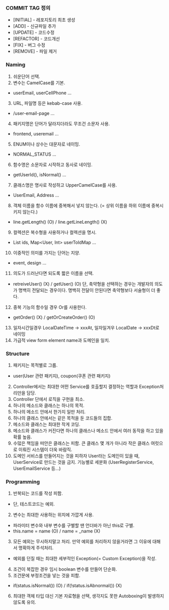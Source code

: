 ### COMMIT TAG 정의
- [INITIAL] - 레포지토리 최초 생성
- [ADD] - 신규파일 추가
- [UPDATE] - 코드수정
- [REFACTOR] - 코드개선
- [FIX] - 버그 수정
- [REMOVE] - 파일 제거


### Naming
1. 쉬운단어 선택.
2. 변수는 CamelCase를 기본.
 - userEmail, userCellPhone ...
3. URL, 파일명 등은 kebab-case 사용.
 - /user-email-page ...
4. 패키지명은 단어가 달라지더라도 무조건 소문자 사용.
 - frontend, useremail ...
5. ENUM이나 상수는 대문자로 네이밍.
 - NORMAL_STATUS ...
6. 함수명은 소문자로 시작하고 동사로 네이밍.
 - getUserId(), isNormal() ...
7. 클래스명은 명사로 작성하고 UpperCamelCase를 사용.
 - UserEmail, Address ...
8. 객체 이름을 함수 이름에 중복해서 넣지 않는다. (= 상위 이름을 하위 이름에 중복시키지 않는다.)
 - line.getLength() (O) / line.getLineLength() (X)
9. 컬렉션은 복수형을 사용하거나 컬렉션을 명시.
 - List ids, Map<User, Int> userToIdMap ...
10. 이중적인 의미를 가지는 단어는 지양.
 - event, design ...
11. 의도가 드러난다면 되도록 짧은 이름을 선택.
 - retreiveUser() (X) / getUser() (O)
단, 축약형을 선택하는 경우는 개발자의 의도가 명백히 전달되는 경우이다. 명백히 전달이 안된다면 축약형보다 서술형이 더 좋다.
12. 중복 기능의 함수일 경우 Or를 사용한다.
 - getOrder() (X) / getOrCreateOrder() (O)
13. 일자시간일경우 LocalDateTime -> xxxAt, 일자일겨우 LocalDate -> xxxDt로 네이밍
14. 가급적 view form element name과 도메인을 일치.

### Structure

1. 패키지는 목적별로 그룹.
 - user(User 관련 패키지), coupon(쿠폰 관련 패키지)
2. Controller에서는 최대한 어떤 Service를 호출할지 결정하는 역할과 Exception처리만을 담당.
3. Controller 단에서 로직을 구현을 최소.
4. 하나의 메소드와 클래스는 하나의 목적.
5. 하나의 메소드 안에서 한가지 일만 처리.
6. 하나의 클래스 안에서는 같은 목적을 둔 코드들의 집합.
7. 메소드와 클래스는 최대한 작게 코딩.
8. 메소드와 클래스가 커진다면 하나의 클래스나 메소드 안에서 여러 동작을 하고 있을 확률 높음.
9. 수많은 책임을 떠안은 클래스는 피함. 큰 클래스 몇 개가 아니라 작은 클래스 여럿으로 이뤄진 시스템이 더욱 바람직.
10. 도메인 서비스를 만들어지는 것을 피하자
User라는 도메인이 있을 때, UserService로 만드는 것을 금지.
기능별로 세분화 (UserRegisterService, UserEmailService 등...)

### Programming
1. 반복되는 코드를 작성 피함.
 - 단, 테스트코드는 예외.
2. 변수는 최대한 사용하는 위치에 가깝게 사용.
 -  파라미터 변수와 내부 변수를 구별할 땐 언더바가 아닌 this로 구별.
 - this.name = name (O) / name = _name (X)
3. 모든 예외는 무시하지말고 처리. 만약 예외를 처리하지 않을거라면 그 이유에 대해서 명확하게 주석처리.
 - 예외를 던질 때는 최대한 세부적인 Exception(= Custom Exception)을 작성.
4. 조건이 복잡한 경우 임시 boolean 변수를 만들어 단순화.
5. 조건문에 부정조건을 넣는 것을 피함.
 - if(status.isNormal()) (O) / if(!status.isAbnormal()) (X)
6. 최대한 객체 타입 대신 기본 자료형을 선택, 생각지도 못한 Autoboxing이 발생하지 않도록 유의.
